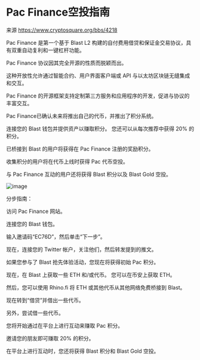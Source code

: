# Pac Finance空投指南

来源 https://www.cryptosquare.org/bbs/4218


Pac Finance 是第一个基于 Blast L2 构建的自付费用借贷和保证金交易协议，具有双重自动复利和一键杠杆功能。 

Pac Finance 协议因其完全开源的性质而脱颖而出。 

这种开放性允许通过智能合约、用户界面客户端或 API 与以太坊区块链无缝集成和交互。 

Pac Finance 的开源框架支持定制第三方服务和应用程序的开发，促进与协议的丰富交互。

Pac Finance已确认未来将推出自己的代币，并推出了积分系统。 

连接您的 Blast 钱包并提供资产以赚取积分。 您还可以从每次推荐中获得 20% 的积分。 

已桥接到 Blast 的用户将获得在 Pac Finance 注册的奖励积分。 

收集积分的用户将在代币上线时获得 Pac 代币空投。 

与 Pac Finance 互动的用户还将获得 Blast 积分以及 Blast Gold 空投。

![image](https://github.com/roomyweb3/airdrops/assets/165030655/dde37ce7-a0aa-471b-bdaf-0fa79f7dffd9)

分步指南：

访问 Pac Finance 网站。

连接您的 Blast 钱包。

输入邀请码“EC76D”，然后单击“下一步”。

现在，连接您的 Twitter 帐户，关注他们，然后转发提到的推文。

如果您参与了 Blast 抢先体验活动，您现在将获得初始 Pac 积分。

现在，在 Blast 上获取一些 ETH 和/或代币。 您可以在币安上获取 ETH。

然后，您可以使用 Rhino.fi 将 ETH 或其他代币从其他网络免费桥接到 Blast。

现在转到“借贷”并借出一些代币。

另外，尝试借一些代币。

您将开始通过在平台上进行互动来赚取 Pac 积分。

邀请您的朋友即可赚取 20% 的积分。

在平台上进行互动时，您还将获得 Blast 积分和 Blast Gold 空投。
